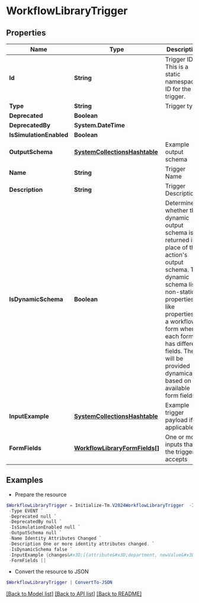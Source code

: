 # WorkflowLibraryTrigger
## Properties

Name | Type | Description | Notes
------------ | ------------- | ------------- | -------------
**Id** | **String** | Trigger ID. This is a static namespaced ID for the trigger. | [optional] 
**Type** | **String** | Trigger type | [optional] 
**Deprecated** | **Boolean** |  | [optional] 
**DeprecatedBy** | **System.DateTime** |  | [optional] 
**IsSimulationEnabled** | **Boolean** |  | [optional] 
**OutputSchema** | [**SystemCollectionsHashtable**](.md) | Example output schema | [optional] 
**Name** | **String** | Trigger Name | [optional] 
**Description** | **String** | Trigger Description | [optional] 
**IsDynamicSchema** | **Boolean** | Determines whether the dynamic output schema is returned in place of the action&#39;s output schema. The dynamic schema lists non-static properties, like properties of a workflow form where each form has different fields. These will be provided dynamically based on available form fields. | [optional] [default to $false]
**InputExample** | [**SystemCollectionsHashtable**](.md) | Example trigger payload if applicable | [optional] 
**FormFields** | [**WorkflowLibraryFormFields[]**](WorkflowLibraryFormFields.md) | One or more inputs that the trigger accepts | [optional] 

## Examples

- Prepare the resource
```powershell
$WorkflowLibraryTrigger = Initialize-Tm.V2024WorkflowLibraryTrigger  -Id idn:identity-attributes-changed `
 -Type EVENT `
 -Deprecated null `
 -DeprecatedBy null `
 -IsSimulationEnabled null `
 -OutputSchema null `
 -Name Identity Attributes Changed `
 -Description One or more identity attributes changed. `
 -IsDynamicSchema false `
 -InputExample {changes&#x3D;[{attribute&#x3D;department, newValue&#x3D;marketing, oldValue&#x3D;sales}, {attribute&#x3D;manager, newValue&#x3D;{id&#x3D;ee769173319b41d19ccec6c235423236c, name&#x3D;mean.guy, type&#x3D;IDENTITY}, oldValue&#x3D;{id&#x3D;ee769173319b41d19ccec6c235423237b, name&#x3D;nice.guy, type&#x3D;IDENTITY}}, {attribute&#x3D;email, newValue&#x3D;john.doe@gmail.com, oldValue&#x3D;john.doe@hotmail.com}], identity&#x3D;{id&#x3D;ee769173319b41d19ccec6cea52f237b, name&#x3D;john.doe, type&#x3D;IDENTITY}} `
 -FormFields []
```

- Convert the resource to JSON
```powershell
$WorkflowLibraryTrigger | ConvertTo-JSON
```

[[Back to Model list]](../README.md#documentation-for-models) [[Back to API list]](../README.md#documentation-for-api-endpoints) [[Back to README]](../README.md)

